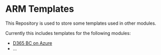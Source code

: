 # ARM Templates
This Repository is used to store some templates used in other modules. 

Currently this includes templates for the following modules:
- [D365 BC on Azure](https://github.com/SimonOfHH/D365-BC-on-Azure)
- ...

